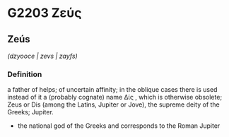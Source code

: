# G2203 Ζεύς

## Zeús

_(dzyooce | zevs | zayfs)_

### Definition

a father of helps; of uncertain affinity; in the oblique cases there is used instead of it a (probably cognate) name Δίς , which is otherwise obsolete; Zeus or Dis (among the Latins, Jupiter or Jove), the supreme deity of the Greeks; Jupiter.

- the national god of the Greeks and corresponds to the Roman Jupiter

